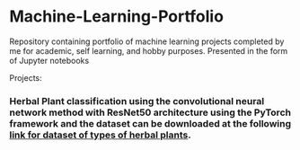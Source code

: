 # Machine-Learning-Portfolio
Repository containing portfolio of machine learning projects completed by me for academic, self learning, and hobby purposes. Presented in the form of Jupyter notebooks


Projects:
### Herbal Plant classification using the convolutional neural network method with ResNet50 architecture using the PyTorch framework and the dataset can be downloaded at the following [link for dataset of types of herbal plants](https://www.kaggle.com/datasets/anefiamutiaraatha/dataset-tanaman-herbal).


